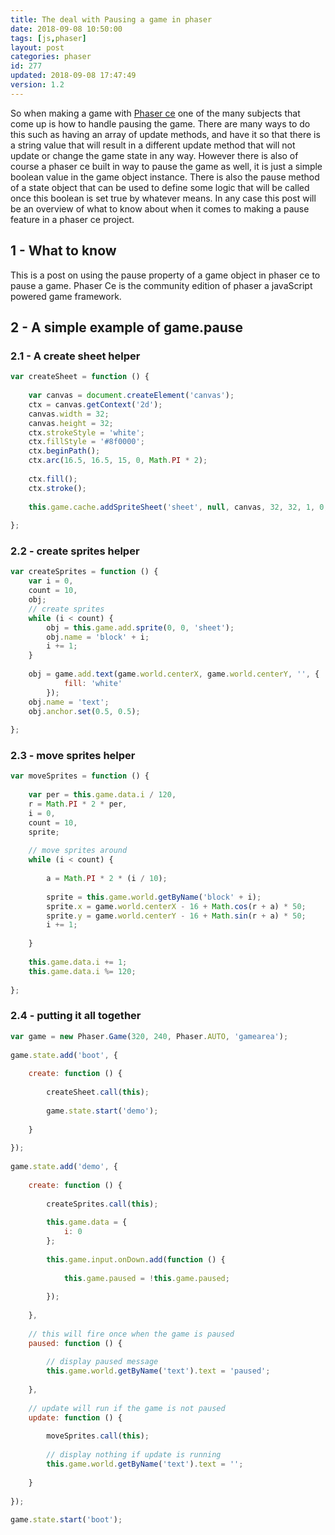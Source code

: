 ```yaml
---
title: The deal with Pausing a game in phaser
date: 2018-09-08 10:50:00
tags: [js,phaser]
layout: post
categories: phaser
id: 277
updated: 2018-09-08 17:47:49
version: 1.2
---
```


So when making a game with [Phaser ce](https://photonstorm.github.io/phaser-ce/) one of the many subjects that come up is how to handle pausing the game. There are many ways to do this such as having an array of update methods, and have it so that there is a string value that will result in a different update method that will not update or change the game state in any way. However there is also of course a phaser ce built in way to pause the game as well, it is just a simple boolean value in the game object instance. There is also the pause method of a state object that can be used to define some logic that will be called once this boolean is set true by whatever means. In any case this post will be an overview of what to know about when it comes to making a pause feature in a phaser ce project.

<!-- more -->

## 1 - What to know

This is a post on using the pause property of a game object in phaser ce to pause a game. Phaser Ce is the community edition of phaser a javaScript powered game framework.


## 2 - A simple example of game.pause


### 2.1 - A create sheet helper


```js
var createSheet = function () {
 
    var canvas = document.createElement('canvas');
    ctx = canvas.getContext('2d');
    canvas.width = 32;
    canvas.height = 32;
    ctx.strokeStyle = 'white';
    ctx.fillStyle = '#8f0000';
    ctx.beginPath();
    ctx.arc(16.5, 16.5, 15, 0, Math.PI * 2);
 
    ctx.fill();
    ctx.stroke();
 
    this.game.cache.addSpriteSheet('sheet', null, canvas, 32, 32, 1, 0, 0);
 
};
```

### 2.2 - create sprites helper

```js
var createSprites = function () {
    var i = 0,
    count = 10,
    obj;
    // create sprites
    while (i < count) {
        obj = this.game.add.sprite(0, 0, 'sheet');
        obj.name = 'block' + i;
        i += 1;
    }
 
    obj = game.add.text(game.world.centerX, game.world.centerY, '', {
            fill: 'white'
        });
    obj.name = 'text';
    obj.anchor.set(0.5, 0.5);
 
};
```

### 2.3 - move sprites helper

```js
var moveSprites = function () {
 
    var per = this.game.data.i / 120,
    r = Math.PI * 2 * per,
    i = 0,
    count = 10,
    sprite;
 
    // move sprites around
    while (i < count) {
 
        a = Math.PI * 2 * (i / 10);
 
        sprite = this.game.world.getByName('block' + i);
        sprite.x = game.world.centerX - 16 + Math.cos(r + a) * 50;
        sprite.y = game.world.centerY - 16 + Math.sin(r + a) * 50;
        i += 1;
 
    }
 
    this.game.data.i += 1;
    this.game.data.i %= 120;
 
};
```

### 2.4 - putting it all together

```js
var game = new Phaser.Game(320, 240, Phaser.AUTO, 'gamearea');
 
game.state.add('boot', {
 
    create: function () {
 
        createSheet.call(this);
 
        game.state.start('demo');
 
    }
 
});
 
game.state.add('demo', {
 
    create: function () {
 
        createSprites.call(this);
 
        this.game.data = {
            i: 0
        };
 
        this.game.input.onDown.add(function () {
 
            this.game.paused = !this.game.paused;
 
        });
 
    },
 
    // this will fire once when the game is paused
    paused: function () {
 
        // display paused message
        this.game.world.getByName('text').text = 'paused';
 
    },
 
    // update will run if the game is not paused
    update: function () {
 
        moveSprites.call(this);
 
        // display nothing if update is running
        this.game.world.getByName('text').text = '';
 
    }
 
});
 
game.state.start('boot');
```